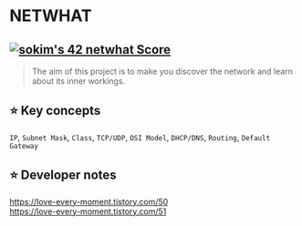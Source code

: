 # NETWHAT

[![sokim's 42 netwhat Score](https://badge42.vercel.app/api/v2/cl1sxc9pb003009jgq7f86utb/project/2200411)](https://github.com/JaeSeoKim/badge42)
-------------------------

> The aim of this project is to make you discover the network and learn about its inner workings.

## ⭐ Key concepts
`IP`, `Subnet Mask`, `Class`, `TCP/UDP`, `OSI Model`, `DHCP/DNS`, `Routing`, `Default Gateway`

## ⭐ Developer notes
https://love-every-moment.tistory.com/50
</br>
https://love-every-moment.tistory.com/51
</br>
</br>
</br>
